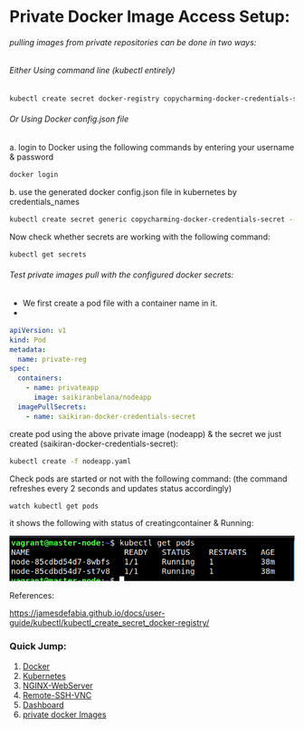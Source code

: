 # **Private Docker Image Access Setup:**

###### pulling images from private repositories can be done in two ways:

###### Either Using command line (kubectl entirely)

```bash
kubectl create secret docker-registry copycharming-docker-credentials-secret --docker-server=DOCKER_REGISTRY_SERVER --docker-username=DOCKER_USER --docker-password=DOCKER_PASSWORD --docker-email=DOCKER_EMAIL
```

###### Or Using Docker config.json file

a. login to Docker using the following commands by entering your username & password

```bash
docker login
```

b. use the generated docker config.json file in kubernetes by credentials_names

```bash
kubectl create secret generic copycharming-docker-credentials-secret --from-file=.dockerconfigjson=/home/$user/.docker/config.json --type=kubernetes.io/dockerconfigjson
```

Now check whether secrets are working with the following command:

```bash
kubectl get secrets
```

###### Test private images pull with the configured docker secrets:

- We first create a pod file with a container name in it.
- <!--saving the file as nodeapp.yaml-->

```yaml
apiVersion: v1
kind: Pod
metadata:
  name: private-reg
spec:
  containers:
    - name: privateapp
      image: saikiranbelana/nodeapp
  imagePullSecrets:
    - name: saikiran-docker-credentials-secret
```

create pod using the above private image (nodeapp) & the secret we just created (saikiran-docker-credentials-secret):

```bash
kubectl create -f nodeapp.yaml
```

Check pods are started or not with the following command: (the command refreshes every 2 seconds and updates status accordingly)

```bash
watch kubectl get pods
```

it shows the following with status of creatingcontainer & Running:

![](../images/kubectl_get_pods_secrets.png)

References:

https://jamesdefabia.github.io/docs/user-guide/kubectl/kubectl_create_secret_docker-registry/

### Quick Jump:

1. [Docker](/Docker/README.md)
2. [Kubernetes](/Kubernetes/README.md)
3. [NGINX-WebServer](/NGINX-webserver-on-nodejs/README.md)
4. [Remote-SSH-VNC](/private-docker-image-secrets/README.md)
5. [Dashboard](/dashboard/README.md)
6. [private docker Images](/private-docker-image-secrets/README.md)
